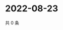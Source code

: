 # 2022-08-23

共 0 条

<!-- BEGIN WEIBO -->
<!-- 最后更新时间 Tue Aug 23 2022 15:09:02 GMT+0800 (China Standard Time) -->

<!-- END WEIBO -->

